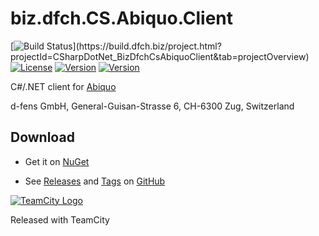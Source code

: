 # biz.dfch.CS.Abiquo.Client
[![Build Status](https://build.dfch.biz/app/rest/builds/buildType:(id:CSharpDotNet_BizDfchCsAbiquoClient_Build)/statusIcon)](https://build.dfch.biz/project.html?projectId=CSharpDotNet_BizDfchCsAbiquoClient&tab=projectOverview)
[![License](https://img.shields.io/badge/license-Apache%20License%202.0-blue.svg)](https://github.com/dfensgmbh/biz.dfch.CS.Abiquo.Client/blob/master/LICENSE)
[![Version](https://img.shields.io/nuget/v/biz.dfch.CS.Abiquo.Client.svg)](https://www.nuget.org/packages/biz.dfch.CS.Abiquo.Client/)
[![Version](https://img.shields.io/nuget/v/biz.dfch.PS.Abiquo.Client.svg)](https://www.nuget.org/packages/biz.dfch.PS.Abiquo.Client/)

C#/.NET client for [Abiquo](http://www.abiquo.com/)

d-fens GmbH, General-Guisan-Strasse 6, CH-6300 Zug, Switzerland

## Download

* Get it on [NuGet](https://www.nuget.org/packages/biz.dfch.CS.Abiquo.Client/)

* See [Releases](https://github.com/dfensgmbh/biz.dfch.CS.Abiquo.Client/releases) and [Tags](https://github.com/dfensgmbh/biz.dfch.CS.Abiquo.Client/tags) on [GitHub](https://github.com/dfensgmbh/biz.dfch.CS.Abiquo.Client)


[![TeamCity Logo](https://github.com/dfensgmbh/biz.dfch.CS.Abiquo.Client/blob/develop/TeamCity.png)](https://www.jetbrains.com/teamcity/)

Released with TeamCity
